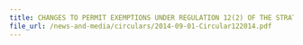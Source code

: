```yaml
---
title: CHANGES TO PERMIT EXEMPTIONS UNDER REGULATION 12(2) OF THE STRATEGIC GOODS(CONTROL) REGULATIONS
file_url: /news-and-media/circulars/2014-09-01-Circular122014.pdf
---
```

